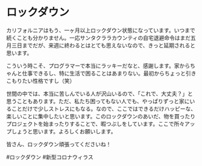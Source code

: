 # ロックダウン

カリフォルニアはもう、一ヶ月以上ロックダウン状態になっています。いつまで続くことも分かりません。一応サンタクララカウンティの自宅退避命令はまだ五月三日までだが、来週に終わるとはとても思えないなので、きっと延期されると思います。

こういう時こそ、プログラマーで本当にラッキーだなと、感謝します。家からちゃんと仕事できるし、特に生活で困ることはあまりない。最初からちょっと引きこもりたい性格ですし（笑）

世間の中では、本当に苦しんでいる人が沢山いるので、「これで、大丈夫？」と思うこともあります。ただ、私たち困ってもない人でも、やっぱりずっと家にいることだけで少しストレスにもなる。なので、ここではできるだけハッピーな、楽しいことに集中したいと思います。このロックダウンのあいだ、物を買ったりプロジェクトを始まったりすることで、暇つぶしをしています。ここで所々アップしょうと思います。よろしくお願いします。

皆さん、ロックダウン頑張ってくださいね！

#ロックダウン #新型コロナウィラス
